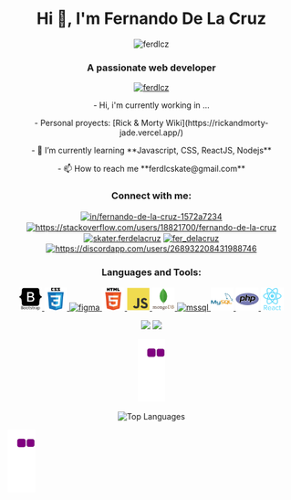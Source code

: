 <h1 align="center">Hi 👋, I'm Fernando De La Cruz</h1>
<p align="center"> <img src="https://komarev.com/ghpvc/?username=ferdlcz&label=Profile%20views&color=0e75b6&style=flat" alt="ferdlcz" /> </p>
<h3 align="center">A passionate web developer</h3>

<p align="center"> <a href="https://github.com/ryo-ma/github-profile-trophy"><img src="https://github-profile-trophy.vercel.app/?username=ferdlcz" alt="ferdlcz" /></a> </p>

<p align="center">
- Hi, i'm currently working in ...
</p>
<p align="center">
- Personal proyects: [Rick & Morty Wiki](https://rickandmorty-jade.vercel.app/)
</p>
<p align="center">
- 🌱 I’m currently learning **Javascript, CSS, ReactJS, Nodejs**
  </p>
<p align="center">
- 📫 How to reach me **ferdlcskate@gmail.com** </p>


<h3 align="center">Connect with me:</h3>
<p align="center">
<a href="https://linkedin.com/in/in/fernando-de-la-cruz-1572a7234" target="blank"><img align="center" src="https://raw.githubusercontent.com/rahuldkjain/github-profile-readme-generator/master/src/images/icons/Social/linked-in-alt.svg" alt="in/fernando-de-la-cruz-1572a7234" height="30" width="40" /></a>
<a href="https://stackoverflow.com/users/https://stackoverflow.com/users/18821700/fernando-de-la-cruz" target="blank"><img align="center" src="https://raw.githubusercontent.com/rahuldkjain/github-profile-readme-generator/master/src/images/icons/Social/stack-overflow.svg" alt="https://stackoverflow.com/users/18821700/fernando-de-la-cruz" height="30" width="40" /></a>
<a href="https://fb.com/skater.ferdelacruz" target="blank"><img align="center" src="https://raw.githubusercontent.com/rahuldkjain/github-profile-readme-generator/master/src/images/icons/Social/facebook.svg" alt="skater.ferdelacruz" height="30" width="40" /></a>
<a href="https://instagram.com/fer_delacruz" target="blank"><img align="center" src="https://raw.githubusercontent.com/rahuldkjain/github-profile-readme-generator/master/src/images/icons/Social/instagram.svg" alt="fer_delacruz" height="30" width="40" /></a>
<a href="https://discord.gg/https://discordapp.com/users/268932208431988746" target="blank"><img align="center" src="https://raw.githubusercontent.com/rahuldkjain/github-profile-readme-generator/master/src/images/icons/Social/discord.svg" alt="https://discordapp.com/users/268932208431988746" height="30" width="40" /></a>
</p>

<h3 align="center">Languages and Tools:</h3>
<p align="center"> <a href="https://getbootstrap.com" target="_blank" rel="noreferrer"> <img src="https://raw.githubusercontent.com/devicons/devicon/master/icons/bootstrap/bootstrap-plain-wordmark.svg" alt="bootstrap" width="40" height="40"/> </a> <a href="https://www.w3schools.com/css/" target="_blank" rel="noreferrer"> <img src="https://raw.githubusercontent.com/devicons/devicon/master/icons/css3/css3-original-wordmark.svg" alt="css3" width="40" height="40"/> </a> <a href="https://www.figma.com/" target="_blank" rel="noreferrer"> <img src="https://www.vectorlogo.zone/logos/figma/figma-icon.svg" alt="figma" width="40" height="40"/> </a> <a href="https://www.w3.org/html/" target="_blank" rel="noreferrer"> <img src="https://raw.githubusercontent.com/devicons/devicon/master/icons/html5/html5-original-wordmark.svg" alt="html5" width="40" height="40"/> </a> <a href="https://developer.mozilla.org/en-US/docs/Web/JavaScript" target="_blank" rel="noreferrer"> <img src="https://raw.githubusercontent.com/devicons/devicon/master/icons/javascript/javascript-original.svg" alt="javascript" width="40" height="40"/> </a> <a href="https://www.mongodb.com/" target="_blank" rel="noreferrer"> <img src="https://raw.githubusercontent.com/devicons/devicon/master/icons/mongodb/mongodb-original-wordmark.svg" alt="mongodb" width="40" height="40"/> </a> <a href="https://www.microsoft.com/en-us/sql-server" target="_blank" rel="noreferrer"> <img src="https://www.svgrepo.com/show/303229/microsoft-sql-server-logo.svg" alt="mssql" width="40" height="40"/> </a> <a href="https://www.mysql.com/" target="_blank" rel="noreferrer"> <img src="https://raw.githubusercontent.com/devicons/devicon/master/icons/mysql/mysql-original-wordmark.svg" alt="mysql" width="40" height="40"/> </a> <a href="https://www.php.net" target="_blank" rel="noreferrer"> <img src="https://raw.githubusercontent.com/devicons/devicon/master/icons/php/php-original.svg" alt="php" width="40" height="40"/> </a> <a href="https://reactjs.org/" target="_blank" rel="noreferrer"> <img src="https://raw.githubusercontent.com/devicons/devicon/master/icons/react/react-original-wordmark.svg" alt="react" width="40" height="40"/> </a> </p>

<div align="center">
  <picture style="display: inline-block; vertical-align: top;">
    <source srcset="https://github-readme-stats.vercel.app/api?username=Ferdlcz&show_icons=true&theme=dark" media="(prefers-color-scheme: dark)" />
    <source srcset="https://github-readme-stats.vercel.app/api?username=Ferdlcz&show_icons=true" media="(prefers-color-scheme: light), (prefers-color-scheme: no-preference)" />
    <img src="https://github-readme-stats.vercel.app/api?username=Ferdlcz&show_icons=true" />
  </picture>
  <picture style="display: inline-block; vertical-align: top;">
    <img src="https://github-readme-stats.vercel.app/api/top-langs/?username=Ferdlcz&layout=compact&theme=dark" />
  </picture>
</div>

<p align="center">
  <img src="https://github.com/Ferdlcz/Ferdlcz/blob/output/github-contribution-grid-snake.gif?raw=true" alt="Snake animation" />
</p>

<p align="center">
  <img src="https://github-readme-stats.vercel.app/api/top-langs/?username=Ferdlcz&layout=compact&theme=dark" alt="Top Languages" />
</p>


![snake gif align="center"](https://github.com/Ferdlcz/Ferdlcz/blob/output/github-contribution-grid-snake.gif)
